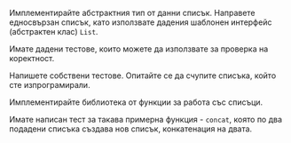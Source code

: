 Имплементирайте абстрактния тип от данни списък. Направете едносвързан списък, като използвате дадения шаблонен интерфейс (абстрактен клас) `List`.

Имате дадени тестове, които можете да използвате за проверка на коректност.

Напишете собствени тестове. Опитайте се да счупите списъка, който сте изпрограмирали.

Имплементирайте библиотека от функции за работа със списъци.

Имате написан тест за такава примерна функция - `concat`, която по два подадени списъка създава нов списък, конкатенация на двата.
